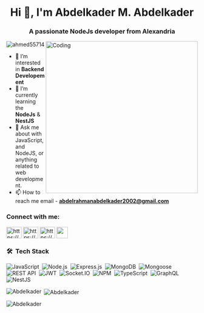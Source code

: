 <h1 align="center">Hi 👋, I'm Abdelkader M. Abdelkader</h1>
<h3 align="center">A passionate NodeJs developer from Alexandria</h3>
<img align ="right" alt="Coding" width = "400" src ="https://media0.giphy.com/media/qgQUggAC3Pfv687qPC/giphy.gif">

<p align="left"> <img src="https://komarev.com/ghpvc/?username=ahmed55714&label=Profile%20views&color=0e75b6&style=flat" alt="ahmed55714" /> </p>


- 👀 I’m interested in **Backend Developement**
- 🌱 I’m currently learning the **NodeJs** & **NestJS**
- 💬 Ask me about  with JavaScript, and NodeJS, or anything related to web development.
- 📫 How to reach me email - **abdelrahmanabdelkader2002@gmail.com**

<h3 align="left">Connect with me:</h3>
<p align="left">
<a href="https://www.linkedin.com/in/abdelrahman-abdelkader-259781215/" target="_blank"><img align="center" src="https://raw.githubusercontent.com/rahuldkjain/github-profile-readme-generator/master/src/images/icons/Social/linked-in-alt.svg" alt="https://www.linkedin.com/in/abdelrahman-abdelkader-259781215/" height="30" width="40" /></a>
<a href="https://www.facebook.com/Abdo.mohamed3453" target="_blank"><img align="center" src="https://raw.githubusercontent.com/rahuldkjain/github-profile-readme-generator/master/src/images/icons/Social/facebook.svg" alt="https://www.facebook.com/Abdo.mohamed3453" height="30" width="40" /></a>
<a href="https://www.instagram.com/abdelrahman.abdelkaderjr/" target="_blank"><img align="center" src="https://raw.githubusercontent.com/rahuldkjain/github-profile-readme-generator/master/src/images/icons/Social/instagram.svg" alt="https://www.instagram.com/abdelrahman.abdelkaderjr/" height="30" width="40" /></a>
<a href="https://docs.codewars.com/logo.svg" target="_blank"><img align="center" src="https://docs.codewars.com/logo.svg" alt="" height="30" width="30" /></a>
</p>

### 🛠 &nbsp;Tech Stack
![JavaScript](https://img.shields.io/badge/-JavaScript-05122A?style=flat&logo=javascript)&nbsp;
    ![Node.js](https://img.shields.io/badge/-Node.js-05122A?style=flat&logo=node-dot-js)&nbsp;
    ![Express.js](https://img.shields.io/badge/-Express.js-05122A?style=flat&logo=express)&nbsp;
    ![MongoDB](https://img.shields.io/badge/-MongoDB-05122A?style=flat&logo=mongodb)&nbsp;
    ![Mongoose](https://img.shields.io/badge/-Mongoose-05122A?style=flat&logo=mongodb&logoColor=47A248)&nbsp;
    ![REST API](https://img.shields.io/badge/-REST%20API-05122A?style=flat)&nbsp;
    ![JWT](https://img.shields.io/badge/-JWT-05122A?style=flat&logo=json-web-tokens)&nbsp;
    ![Socket.IO](https://img.shields.io/badge/-Socket.IO-05122A?style=flat&logo=socket-dot-io)&nbsp;
    ![NPM](https://img.shields.io/badge/-NPM-05122A?style=flat&logo=npm)&nbsp;
    ![TypeScript](https://img.shields.io/badge/-TypeScript-05122A?style=flat&logo=typescript)&nbsp;
    ![GraphQL](https://img.shields.io/badge/-GraphQL-05122A?style=flat&logo=graphql)&nbsp;
    ![NestJS](https://img.shields.io/badge/-NestJS-05122A?style=flat&logo=nestjs&logoColor=E0234E)&nbsp;
    <!-- Other existing badges -->

<p><img align="left" src="https://github-readme-stats-sigma-five.vercel.app/api/top-langs?username=AbdeIkader&theme=radical&show_icons=true&locale=en&layout=compact" alt="AbdeIkader" /></p>
 


  
  
<p>&nbsp;<img align="center" src="https://github-readme-stats-sigma-five.vercel.app/api?username=AbdeIkader&theme=radical&show_icons=true&locale=en" alt="AbdeIkader" /></p>


<p><img align="center" src="https://github-readme-streak-stats.herokuapp.com/?user=AbdeIkader&theme=radical" alt="AbdeIkader" /></p>
